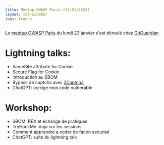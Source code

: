 ```yaml
---
title: Meetup OWASP Paris (23/01/2023)
layout: col-sidebar
tags: france
---
```


Le [meetup OWASP Paris](https://www.meetup.com/owasp-france/events/290848644/) du lundi 23 janvier s'est déroulé chez [GitGuardian](https://www.gitguardian.com/)

# Lightning talks:

- SameSite attribute for Cookie
- Secure Flag for Cookie
- Introduction au SBOM
- Bypass de captcha avec [2Captcha](https://2captcha)
- ChatGPT: corrige mon code vulnerable

# Workshop:

- SBOM: REX et échange de pratiques
- TryHackMe: dojo sur les sessions
- Comment apprendre a coder de facon securisé
- ChatGPT: suite du lightning talk

